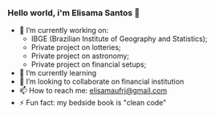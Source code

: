 ### Hello world, i'm Elisama Santos 👋

- 🔭 I’m currently working on:
  - IBGE (Brazilian Institute of Geography and Statistics);
  - Private project on lotteries;
  - Private project on astronomy;
  - Private project on financial setups;
- 🌱 I’m currently learning 
- 👯 I’m looking to collaborate on financial institution
- 📫 How to reach me: elisamaufrj@gmail.com
- ⚡ Fun fact: my bedside book is "clean code"

<Html>
  <scritp>
    
  </scritp>
</Html>
<!--
**elisama/elisama** is a ✨ _special_ ✨ repository because its `README.md` (this file) appears on your GitHub profile.

Here are some ideas to get you started:

- 🔭 I’m currently working on ...
- 🌱 I’m currently learning ...
- 👯 I’m looking to collaborate on ...
- 🤔 I’m looking for help with ...
- 💬 Ask me about ...
- 📫 How to reach me: ...
- 😄 Pronouns: ...
- ⚡ Fun fact: ...
-->
